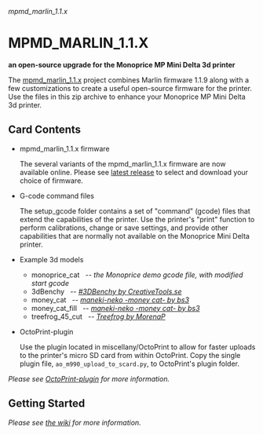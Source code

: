 _mpmd_marlin_1.1.x_

# MPMD_MARLIN_1.1.X

__an open-source upgrade for the Monoprice MP Mini Delta 3d printer__

The [mpmd_marlin_1.1.x](https:/github.com/aegean-odyssey/mpmd_marlin_1.1.x)
project combines Marlin firmware 1.1.9 along with a few customizations to
create a useful open-source firmware for the printer. Use the files in this
zip archive to enhance your Monoprice MP Mini Delta 3d printer.

## Card Contents

* mpmd_marlin_1.1.x firmware

  The several variants of the mpmd_marlin_1.1.x firmware are now available
online. Please see [latest release](https://github.com/aegean-odyssey/mpmd_marlin_1.1.x/releases/latest)
to select and download your choice of firmware.
  
* G-code command files

  The setup_gcode folder contains a set of "command" (gcode) files
that extend the capabilities of the printer. Use the printer's
"print" function to perform calibrations, change or save settings,
and provide other capabilities that are normally not available on
the Monoprice Mini Delta printer.

* Example 3d models 

  * monoprice_cat &nbsp;&nbsp;--
_the Monoprice demo gcode file, with modified start gcode_
  * 3dBenchy &nbsp;&nbsp;--
_[#3DBenchy by CreativeTools.se](https://www.thingiverse.com/thing:763622)_
  * money_cat &nbsp;&nbsp;--
_[maneki-neko -money cat- by bs3](https://www.thingiverse.com/thing:923108)_
  * money_cat_fill &nbsp;&nbsp;--
_[maneki-neko -money cat- by bs3](https://www.thingiverse.com/thing:923108)_
  * treefrog_45_cut &nbsp;&nbsp;--
_[Treefrog by MorenaP](https://www.thingiverse.com/thing:18479)_

* OctoPrint-plugin

  Use the plugin located in miscellany/OctoPrint to allow for faster uploads
to the printer's micro SD card from within OctoPrint. Copy the single plugin
file, `ao_m990_upload_to_scard.py`, to OctoPrint's plugin folder.

_Please see 
[OctoPrint-plugin](https://github.com/aegean-odyssey/mpmd_marlin_1.1.x/wiki/OctoPrint-plugin)
for more information._


## Getting Started

_Please see
[the wiki](https://github.com/aegean-odyssey/mpmd_marlin_1.1.x/wiki)
for more information._
